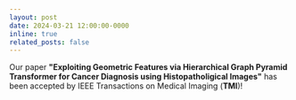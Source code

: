 ```yaml
---
layout: post
date: 2024-03-21 12:00:00-0000
inline: true
related_posts: false
---
```


Our paper **"Exploiting Geometric Features via Hierarchical Graph Pyramid Transformer for Cancer Diagnosis using Histopatholigical Images"** has been accepted by IEEE Transactions on Medical Imaging (**TMI**)!
